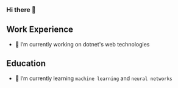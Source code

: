 ### Hi there 👋

## Work Experience
- 🔭 I’m currently working on dotnet's web technologies

## Education
- 🌱 I’m currently learning `machine learning` and `neural networks`
